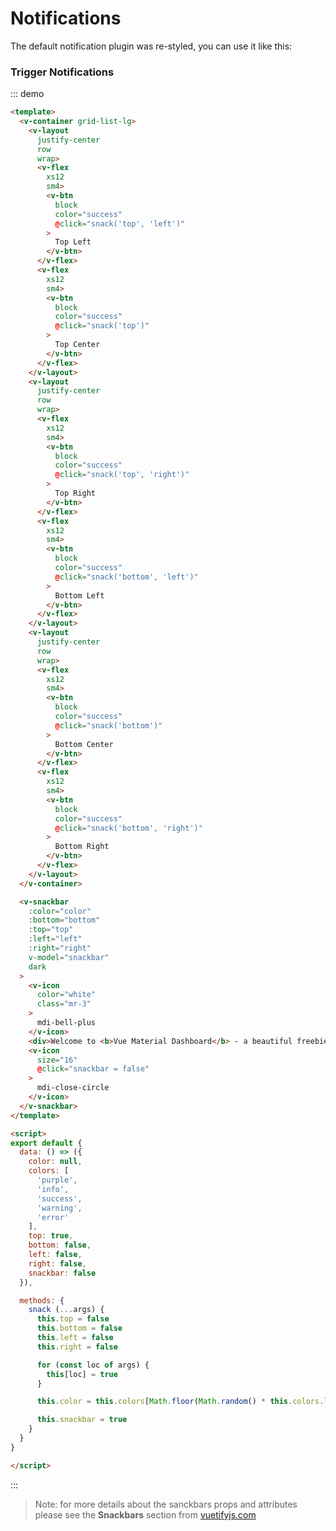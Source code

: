 # Notifications

<script>
module.exports = {
  data: () => ({
    color: null,
    colors: [
      'purple',
      'info',
      'success',
      'warning',
      'error'
    ],
    top: true,
    bottom: false,
    left: false,
    right: false,
    snackbar: false
  }),

  methods: {
    snack (...args) {
      this.top = false
      this.bottom = false
      this.left = false
      this.right = false

      for (const loc of args) {
        this[loc] = true
      }

      this.color = this.colors[Math.floor(Math.random() * this.colors.length)]

      this.snackbar = true
    }
  }
}
</script>

The default notification plugin was re-styled, you can use it like this:

### Trigger Notifications

::: demo
```html
<template>
  <v-container grid-list-lg>
    <v-layout
      justify-center
      row
      wrap>
      <v-flex
        xs12
        sm4>
        <v-btn
          block
          color="success"
          @click="snack('top', 'left')"
        >
          Top Left
        </v-btn>
      </v-flex>
      <v-flex
        xs12
        sm4>
        <v-btn
          block
          color="success"
          @click="snack('top')"
        >
          Top Center
        </v-btn>
      </v-flex>
    </v-layout>
    <v-layout
      justify-center
      row
      wrap>
      <v-flex
        xs12
        sm4>
        <v-btn
          block
          color="success"
          @click="snack('top', 'right')"
        >
          Top Right
        </v-btn>
      </v-flex>
      <v-flex
        xs12
        sm4>
        <v-btn
          block
          color="success"
          @click="snack('bottom', 'left')"
        >
          Bottom Left
        </v-btn>
      </v-flex>
    </v-layout>
    <v-layout
      justify-center
      row
      wrap>
      <v-flex
        xs12
        sm4>
        <v-btn
          block
          color="success"
          @click="snack('bottom')"
        >
          Bottom Center
        </v-btn>
      </v-flex>
      <v-flex
        xs12
        sm4>
        <v-btn
          block
          color="success"
          @click="snack('bottom', 'right')"
        >
          Bottom Right
        </v-btn>
      </v-flex>
    </v-layout>
  </v-container>

  <v-snackbar
    :color="color"
    :bottom="bottom"
    :top="top"
    :left="left"
    :right="right"
    v-model="snackbar"
    dark
  >
    <v-icon
      color="white"
      class="mr-3"
    >
      mdi-bell-plus
    </v-icon>
    <div>Welcome to <b>Vue Material Dashboard</b> - a beautiful freebie for every web developer.</div>
    <v-icon
      size="16"
      @click="snackbar = false"
    >
      mdi-close-circle
    </v-icon>
  </v-snackbar>
</template>

<script>
export default {
  data: () => ({
    color: null,
    colors: [
      'purple',
      'info',
      'success',
      'warning',
      'error'
    ],
    top: true,
    bottom: false,
    left: false,
    right: false,
    snackbar: false
  }),

  methods: {
    snack (...args) {
      this.top = false
      this.bottom = false
      this.left = false
      this.right = false

      for (const loc of args) {
        this[loc] = true
      }

      this.color = this.colors[Math.floor(Math.random() * this.colors.length)]

      this.snackbar = true
    }
  }
}

</script>

```
:::

> Note: for more details about the sanckbars props and attributes please see the **Snackbars** section from [vuetifyjs.com](https://vuetifyjs.com/en/components/snackbars#introduction)
